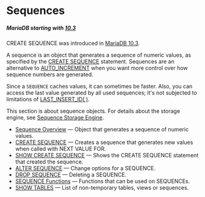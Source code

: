 # Sequences

##### MariaDB starting with [10.3](/kb/en/what-is-mariadb-103/)

CREATE SEQUENCE was introduced in [MariaDB 10.3](/kb/en/what-is-mariadb-103/).

A sequence is an object that generates a sequence of numeric values, as specified by the [CREATE SEQUENCE](/sql-statements-structure/sequences/create-sequence) statement.  Sequences are an alternative to [AUTO_INCREMENT](/columns-storage-engines-and-plugins/data-types/auto_increment) when you want more control over how sequence numbers are generated.

Since a `SEQUENCE` caches values, it can sometimes be faster. Also, you can access the last value generated by all used sequences; it's not subjected to limitations of [LAST_INSERT_ID( )](/built-in-functions/secondary-functions/information-functions/last_insert_id).

This section is about sequence objects. For details about the storage engine, see [Sequence Storage Engine](/columns-storage-engines-and-plugins/storage-engines/sequence-storage-engine).

- [Sequence Overview](/sql-statements-structure/sequences/sequence-overview/) — Object that generates a sequence of numeric values.
- [CREATE SEQUENCE](/sql-statements-structure/sequences/create-sequence/) — Creates a sequence that generates new values when called with NEXT VALUE FOR.
- [SHOW CREATE SEQUENCE](/sql-statements-structure/sql-statements/administrative-sql-statements/show/show-create-sequence/) — Shows the CREATE SEQUENCE statement that created the sequence.
- [ALTER SEQUENCE](/sql-statements-structure/sequences/alter-sequence/) — Change options for a SEQUENCE.
- [DROP SEQUENCE](/sql-statements-structure/sequences/drop-sequence/) — Deleting a SEQUENCE.
- [SEQUENCE Functions](/sql-statements-structure/sequences/sequence-functions/) — Functions that can be used on SEQUENCEs.
- [SHOW TABLES](/sql-statements-structure/sql-statements/administrative-sql-statements/show/show-tables/) — List of non-temporary tables, views or sequences.
